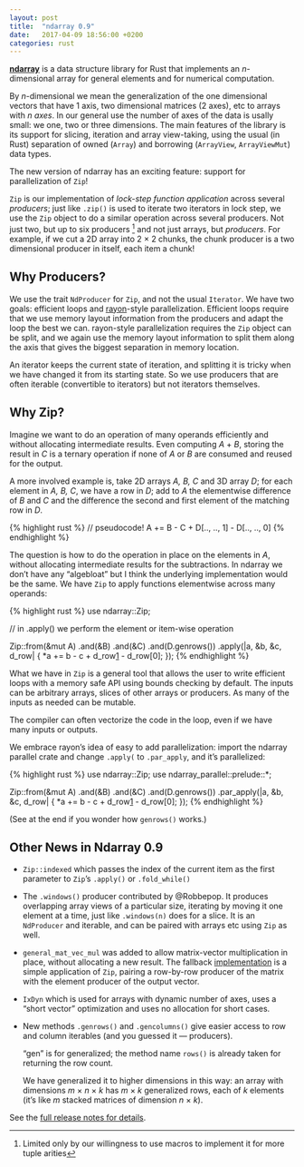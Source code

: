 ```yaml
---
layout: post
title:  "ndarray 0.9"
date:   2017-04-09 18:56:00 +0200
categories: rust
---
```


[**ndarray**][1] is a data structure library for Rust that implements an
*n*-dimensional array for general elements and for numerical computation.

By *n*-dimensional we mean the generalization of the one dimensional vectors
that have 1 axis, two dimensional matrices (2 axes), etc to arrays with *n*
*axes*. In our general use the number of axes of the data is usally small: we
one, two or three dimensions. The main features of the library is its support
for slicing, iteration and array view-taking, using the usual (in Rust)
separation of owned (`Array`) and borrowing (`ArrayView`, `ArrayViewMut`) data
types.

[1]: https://github.com/bluss/rust-ndarray

The new version of ndarray has an exciting feature: support for parallelization
of `Zip`!

`Zip` is our implementation of *lock-step function application* across
several *producers*; just like `.zip()` is used to iterate two iterators in
lock step, we use the `Zip` object to do a similar operation across several
producers. Not just two, but up to six producers [^1] and not just arrays,
but *producers*. For example, if we cut a 2D array into 2 × 2 chunks,
the chunk producer is a two dimensional producer in itself, each item a chunk!

[^1]: Limited only by our willingness to use macros to implement it for more tuple arities

## Why Producers?

We use the trait `NdProducer` for `Zip`, and not the usual `Iterator`. We have
two goals: efficient loops and [rayon][rayon]-style parallelization. Efficient
loops require that we use memory layout information from the producers and
adapt the loop the best we can. rayon-style parallelization requires the `Zip`
object can be split, and we again use the memory layout information to split
them along the axis that gives the biggest separation in memory location.

An iterator keeps the current state of iteration, and splitting it is tricky
when we have changed it from its starting state. So we use producers that are
often iterable (convertible to iterators) but not iterators themselves.

[rayon]: http://smallcultfollowing.com/babysteps/blog/2017/04/06/rayon-0-7-released/

## Why Zip?

Imagine we want to do an operation of many operands efficiently and without
allocating intermediate results. Even computing *A* + *B*, storing the result
in *C* is a ternary operation if none of *A* or *B* are consumed and reused for
the output.

A more involved example is, take 2D arrays *A, B, C* and 3D array *D*; for
each element in *A, B, C*, we have a row in *D*; add to
*A* the elementwise difference of *B* and *C* and the difference the second
and first element of the matching row in *D*.

{% highlight rust %}
// pseudocode!
A += B - C + D[.., .., 1] - D[.., .., 0]
{% endhighlight %}

The question is how to do the operation in place on the elements in *A*, without
allocating intermediate results for the subtractions. In ndarray we don’t have
any “algebloat” but I think the underlying implementation would be the same. We
have `Zip` to apply functions elementwise across many operands:

{% highlight rust %}
use ndarray::Zip;

// in .apply() we perform the element or item-wise operation

Zip::from(&mut A)
    .and(&B)
    .and(&C)
    .and(D.genrows())
    .apply(|a, &b, &c, d_row| {
    	*a += b - c + d_row[1] - d_row[0];
    });
{% endhighlight %}

What we have in `Zip` is a general tool that allows the user to write efficient
loops with a memory safe API using bounds checking by default.  The inputs can
be arbitrary arrays, slices of other arrays or producers.  As many of the
inputs as needed can be mutable.

The compiler can often vectorize the code in the loop, even if we have many
inputs or outputs.

We embrace rayon’s idea of easy to add parallelization: import the ndarray
parallel crate and change `.apply(` to `.par_apply`, and it’s parallelized:

{% highlight rust %}
use ndarray::Zip;
use ndarray_parallel::prelude::*;

Zip::from(&mut A)
    .and(&B)
    .and(&C)
    .and(D.genrows())
    .par_apply(|a, &b, &c, d_row| {
    	*a += b - c + d_row[1] - d_row[0];
    });
{% endhighlight %}

(See at the end if you wonder how `genrows()` works.)


## Other News in Ndarray 0.9

+ `Zip::indexed` which passes the index of the current item as the first
  parameter to `Zip`’s `.apply()` or `.fold_while()`
+ The `.windows()` producer contributed by @Robbepop. It produces
  overlapping array views of a particular size, iterating by moving it one
  element at a time, just like `.windows(n)` does for a slice. It is an
  `NdProducer` and iterable, and can be paired with arrays etc using `Zip` as
  well.
+ `general_mat_vec_mul` was added to allow matrix-vector multiplication in place,
  without allocating a new result. The fallback [implementation][gemv] is a simple application
  of `Zip`, pairing a row-by-row producer of the matrix with the element
  producer of the output vector.
+ `IxDyn` which is used for arrays with dynamic number of axes, uses a
  “short vector” optimization and uses no allocation for short cases.
+ New methods `.genrows()` and `.gencolumns()` give easier access to
  row and column iterables (and you guessed it — producers).

  “gen” is for generalized; the method name `rows()` is already taken for returning
  the row count.

  We have generalized it to higher dimensions in this way: an array with
  dimensions *m* × *n* × *k* has *m* × *k* generalized rows, each of *k*
  elements (it’s like *m* stacked matrices of dimension *n* × *k*).

See the [full release notes for details][rn].

[gemv]: https://github.com/bluss/rust-ndarray/blob/0.9.0/src/linalg/impl_linalg.rs#L565-L579
[rn]: https://github.com/bluss/rust-ndarray#recent-changes-ndarray
